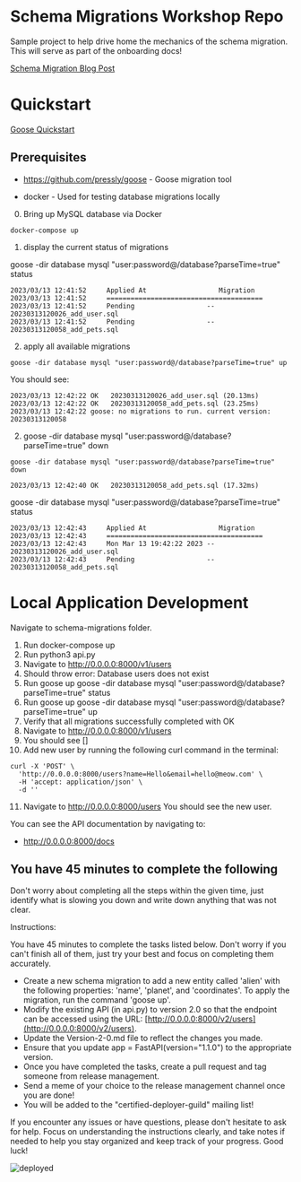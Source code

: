 # Schema Migrations Workshop Repo

Sample project to help drive home the mechanics of the schema migration. This will serve as part of the onboarding docs! 

[Schema Migration Blog Post](./Blogs-post.md)

# Quickstart 

[Goose Quickstart](./goose_quickstart.md)

## Prerequisites

- https://github.com/pressly/goose - Goose migration tool

- docker - Used for testing database migrations locally


0. Bring up MySQL database via Docker

```
docker-compose up
```

1. display the current status of migrations

goose -dir database mysql "user:password@/database?parseTime=true" status

```
2023/03/13 12:41:52     Applied At                  Migration
2023/03/13 12:41:52     =======================================
2023/03/13 12:41:52     Pending                  -- 20230313120026_add_user.sql
2023/03/13 12:41:52     Pending                  -- 20230313120058_add_pets.sql
```

2. apply all available migrations

```
goose -dir database mysql "user:password@/database?parseTime=true" up   
```

You should see: 

```
2023/03/13 12:42:22 OK   20230313120026_add_user.sql (20.13ms)
2023/03/13 12:42:22 OK   20230313120058_add_pets.sql (23.25ms)
2023/03/13 12:42:22 goose: no migrations to run. current version: 20230313120058
```
2. goose -dir database mysql "user:password@/database?parseTime=true" down

```
goose -dir database mysql "user:password@/database?parseTime=true" down  

2023/03/13 12:42:40 OK   20230313120058_add_pets.sql (17.32ms)
```

goose -dir database mysql "user:password@/database?parseTime=true" status

```
2023/03/13 12:42:43     Applied At                  Migration
2023/03/13 12:42:43     =======================================
2023/03/13 12:42:43     Mon Mar 13 19:42:22 2023 -- 20230313120026_add_user.sql
2023/03/13 12:42:43     Pending                  -- 20230313120058_add_pets.sql
```


# Local Application Development

Navigate to schema-migrations folder. 

1. Run 
    docker-compose up
2. Run 
    python3 api.py
3. Navigate to
     http://0.0.0.0:8000/v1/users
4. Should throw error: 
    Database users does not exist
5. Run goose up 
    goose -dir database mysql "user:password@/database?parseTime=true" status
6. Run goose up
    goose -dir database mysql "user:password@/database?parseTime=true" up
7. Verify that all migrations successfully completed with OK 
8.  Navigate to
     http://0.0.0.0:8000/v1/users
9. You should see [] 
10. Add new user by running the following curl command in the terminal:
```
curl -X 'POST' \
  'http://0.0.0.0:8000/users?name=Hello&email=hello@meow.com' \
  -H 'accept: application/json' \
  -d ''
```
11. Navigate to http://0.0.0.0:8000/users
You should see the new user. 


You can see the API documentation by navigating to:
- http://0.0.0.0:8000/docs



## You have 45 minutes to complete the following

Don't worry about completing all the steps within the given time, just identify what is slowing you down and write down anything that was not clear.

Instructions:

You have 45 minutes to complete the tasks listed below. Don't worry if you can't finish all of them, just try your best and focus on completing them accurately.

-   Create a new schema migration to add a new entity called 'alien' with the following properties: 'name', 'planet', and 'coordinates'. To apply the migration, run the command 'goose up'.
-   Modify the existing API (in api.py) to version 2.0 so that the endpoint can be accessed using the URL: [http://0.0.0.0:8000/v2/users](http://0.0.0.0:8000/v2/users).
-   Update the Version-2-0.md file to reflect the changes you made.
-   Ensure that you update app = FastAPI(version="1.1.0") to the appropriate version.
-   Once you have completed the tasks, create a pull request and tag someone from release management.
-   Send a meme of your choice to the release management channel once you are done!
-   You will be added to the "certified-deployer-guild" mailing list!

If you encounter any issues or have questions, please don't hesitate to ask for help. Focus on understanding the instructions clearly, and take notes if needed to help you stay organized and keep track of your progress. Good luck!

![deployed](https://media.giphy.com/media/3og0IAQG2BtR13joe4/giphy-downsized.gif)